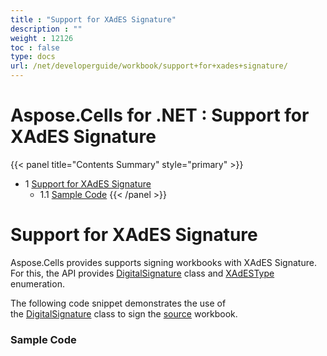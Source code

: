 ```yaml
---
title : "Support for XAdES Signature" 
description : "" 
weight : 12126 
toc : false
type: docs
url: /net/developerguide/workbook/support+for+xades+signature/
---
```


# Aspose.Cells for .NET : Support for XAdES Signature


{{< panel title="Contents Summary" style="primary" >}}
*   1 [Support for XAdES Signature](#support-for-xades-signature)
    *   1.1 [Sample Code](#sample-code)
{{< /panel >}}
 

# Support for XAdES Signature

Aspose.Cells provides supports signing workbooks with XAdES Signature. For this, the API provides [DigitalSignature](https://apireference.aspose.com/net/cells/aspose.cells.digitalsignatures/digitalsignature) class and [XAdESType](https://apireference.aspose.com/net/cells/aspose.cells.digitalsignatures/xadestype) enumeration.

The following code snippet demonstrates the use of the [DigitalSignature](https://apireference.aspose.com/net/cells/aspose.cells.digitalsignatures/digitalsignature) class to sign the [source](https://docs2.aspose.com/cells/net/attachments/101122954/101089323.xlsx) workbook.

### Sample Code


